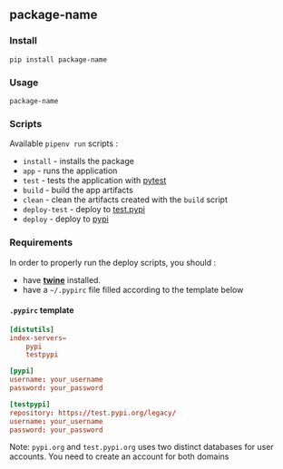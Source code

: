 ## package-name

### Install

```shell script
pip install package-name
```

### Usage

```shell script
package-name
```

### Scripts

Available `pipenv run` scripts :

- `install` - installs the package
- `app` - runs the application
- `test` - tests the application with [pytest](https://docs.pytest.org/en/latest/)
- `build` - build the app artifacts
- `clean` - clean the artifacts created with the `build` script
- `deploy-test` - deploy to [test.pypi](https://test.pypi.org)
- `deploy` - deploy to [pypi](https://pypi.org)

### Requirements

In order to properly run the deploy scripts, you should :

- have **[twine](https://pypi.org/project/twine/)** installed.
- have a `~/.pypirc` file filled according to the template below
    

#### `.pypirc` template    
```toml
[distutils]
index-servers=
    pypi
    testpypi

[pypi]
username: your_username
password: your_password

[testpypi]
repository: https://test.pypi.org/legacy/
username: your_username
password: your_password
```

Note: `pypi.org` and `test.pypi.org` uses two distinct databases for user accounts. You need to create an account for both domains

